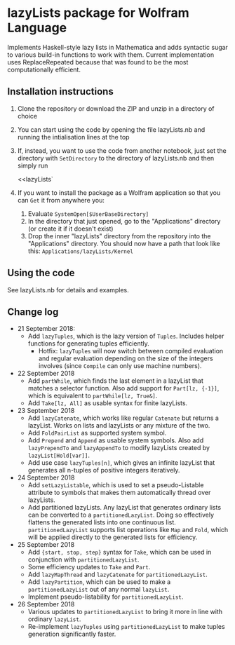 # lazyLists package for Wolfram Language

Implements Haskell-style lazy lists in Mathematica and adds syntactic sugar to various build-in functions to work with them. Current implementation uses ReplaceRepeated because that was found to be the most computationally efficient.

## Installation instructions

1. Clone the repository or download the ZIP and unzip in a directory of choice
2. You can start using the code by opening the file lazyLists.nb and running the intialisation lines at the top
3. If, instead, you want to use the code from another notebook, just set the directory with `SetDirectory` to the directory of lazyLists.nb and then simply run

    <<lazyLists`

4. If you want to install the package as a Wolfram application so that you can `Get` it from anywhere you:
    1. Evaluate `SystemOpen[$UserBaseDirectory]`
    2. In the directory that just opened, go to the "Applications" directory (or create it if it doesn't exist)
    3. Drop the inner "lazyLists" directory from the repository into the "Applications" directory. You should now have a path that look like this: `Applications/lazyLists/Kernel`


## Using the code

See lazyLists.nb for details and examples.


## Change log

* 21 September 2018: 
    * Add `lazyTuples`, which is the lazy version of `Tuples`. Includes helper functions for generating tuples efficiently.
		* Hotfix: `lazyTuples` will now switch between compiled evaluation and regular evaluation depending on the size of the integers involves (since `Compile` can only use machine numbers).
* 22 September 2018
	* Add `partWhile`, which finds the last element in a lazyList that matches a selector function. Also add support for `Part[lz, {-1}]`, which is equivalent to `partWhile[lz, True&]`. 
	* Add `Take[lz, All]` as usable syntax for finite lazyLists.
* 23 September 2018
	* Add `lazyCatenate`, which works like regular `Catenate` but returns a lazyList. Works on lists and lazyLists or any mixture of the two.
	* Add `FoldPairList` as supported system symbol.
	* Add `Prepend` and `Append` as usable system symbols. Also add `lazyPrependTo` and `lazyAppendTo` to modify lazyLists created by `lazyList[Hold[var]]`.
	* Add use case `lazyTuples[n]`, which gives an infinite lazyList that generates all n-tuples of positive integers iteratively.
* 24 September 2018
    * Add `setLazyListable`, which is used to set a pseudo-Listable attribute to symbols that makes them automatically thread over lazyLists.
    * Add partitioned lazyLists. Any lazyList that generates ordinary lists can be converted to a `partitionedLazyList`. Doing so effectively flattens the generated lists into one continuous list. `partitionedLazyList` supports list operations like `Map` and `Fold`, which will be applied directly to the generated lists for efficiency.
* 25 September 2018
	* Add `{start, stop, step}` syntax for `Take`, which can be used in conjunction with `partitionedLazyList`.
	* Some efficiency updates to `Take` and `Part`.
	* Add `lazyMapThread` and `lazyCatenate` for `partitionedLazyList`.
	* Add `lazyPartition`, which can be used to make a `partitionedLazyList` out of any normal `lazyList`.
	* Implement pseudo-listability for `partitionedLazyList`.
* 26 September 2018
	* Various updates to `partitionedLazyList` to bring it more in line with ordinary `lazyList`.
	* Re-implement `lazyTuples` using `partitionedLazyList` to make tuples generation significantly faster.